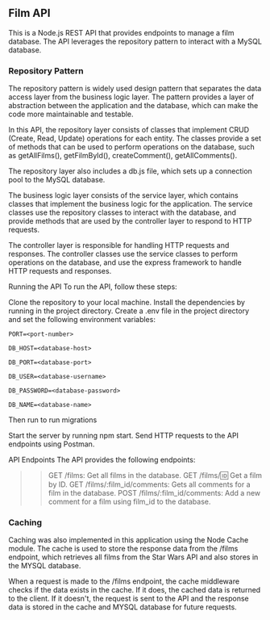 
## Film API
This is a Node.js REST API that provides endpoints to manage a film database. The API leverages the repository pattern to interact with a MySQL database.

### Repository Pattern
The repository pattern is widely used design pattern that separates the data access layer from the business logic layer. The pattern provides a layer of abstraction between the application and the database, which can make the code more maintainable and testable.

In this API, the repository layer consists of classes that implement CRUD (Create, Read, Update) operations for each entity. The classes provide a set of methods that can be used to perform operations on the database, such as getAllFilms(), getFilmById(), createComment(), getAllComments().

The repository layer also includes a db.js file, which sets up a connection pool to the MySQL database.

The business logic layer consists of the service layer, which contains classes that implement the business logic for the application. The service classes use the repository classes to interact with the database, and provide methods that are used by the controller layer to respond to HTTP requests.

The controller layer is responsible for handling HTTP requests and responses. The controller classes use the service classes to perform operations on the database, and use the express framework to handle HTTP requests and responses.

Running the API
To run the API, follow these steps:

Clone the repository to your local machine.
Install the dependencies by running <npm install> in the project directory.
Create a .env file in the project directory and set the following environment variables:

```
PORT=<port-number>
```
```
DB_HOST=<database-host>
```
```
DB_PORT=<database-port>
```
```
DB_USER=<database-username>
```
```
DB_PASSWORD=<database-password>
```
```
DB_NAME=<database-name>
```

Then run <npm run migrate> to run migrations

Start the server by running npm start.
Send HTTP requests to the API endpoints using Postman.

API Endpoints
The API provides the following endpoints:

>> GET /films: Get all films in the database.
>> GET /films/:id: Get a film by ID.
>> GET /films/:film_id/comments: Gets all comments for a film in the database.
>> POST /films/:film_id/comments: Add a new comment for a film using film_id to the database.

### Caching
Caching was also implemented in this application using the Node Cache module. The cache is used to store the response data from the /films endpoint, which retrieves all films from the Star Wars API and also stores in the MYSQL database.

When a request is made to the /films endpoint, the cache middleware checks if the data exists in the cache. If it does, the cached data is returned to the client. If it doesn't, the request is sent to the API and the response data is stored in the cache and MYSQL database for future requests.
